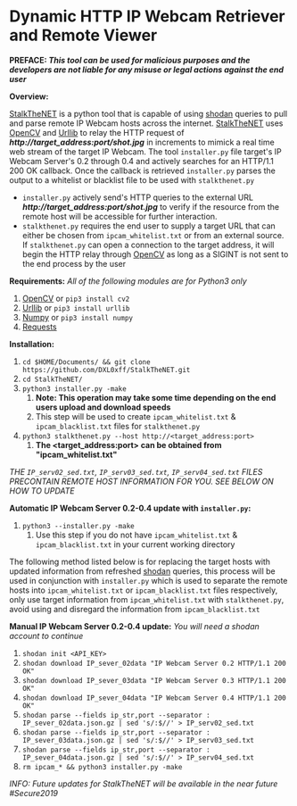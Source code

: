 # Dynamic HTTP IP Webcam Retriever and Remote Viewer

**PREFACE: _This tool can be used for malicious purposes and the developers are not liable for any misuse or legal actions against the end user_**

**Overview:**

[StalkTheNET](https://github.com/DXL0xff/StalkTheNET/blob/master/stalkthenet.py) is a python tool that is capable of using [shodan](shodan.io) queries to pull and parse remote IP Webcam hosts across the internet. [StalkTheNET](https://github.com/DXL0xff/StalkTheNET/blob/master/stalkthenet.py) uses [OpenCV](https://opencv.org/) and [Urllib](https://docs.python.org/3/library/urllib.html) to relay the HTTP request of **_http://target_address:port/shot.jpg_** in increments to mimick a real time web stream of the target IP Webcam. The tool `installer.py` file target's IP Webcam Server's 0.2 through 0.4 and actively searches for an HTTP/1.1 200 OK callback. Once the callback is retrieved `installer.py` parses the output to a whitelist or blacklist file to be used with `stalkthenet.py`

- `installer.py` actively send's HTTP queries to the external URL **_http://target_address:port/shot.jpg_** to verify if the resource from the remote host will be accessible for further interaction.
- `stalkthenet.py` requires the end user to supply a target URL that can either be chosen from `ipcam_whitelist.txt` or from an external source. If `stalkthenet.py` can open a connection to the target address, it will begin the HTTP relay through [OpenCV](https://opencv.org/) as long as a SIGINT is not sent to the end process by the user

**Requirements:**
_All of the following modules are for Python3 only_
1. [OpenCV](https://opencv.org/) or `pip3 install cv2`
1. [Urllib](https://docs.python.org/3/library/urllib.html) or `pip3 install urllib` 
1. [Numpy](http://www.numpy.org/) or `pip3 install numpy`
1. [Requests](http://docs.python-requests.org/en/master/)

**Installation:**
1. `cd $HOME/Documents/ && git clone https://github.com/DXL0xff/StalkTheNET.git`
1. `cd StalkTheNET/`
1. `python3 installer.py -make` 
   1. **Note: This operation may take some time depending on the end users upload and download speeds**
   1. This step will be used to create `ipcam_whitelist.txt` & `ipcam_blacklist.txt` files for `stalkthenet.py`
1. `python3 stalkthenet.py --host http://<target_address:port>` 
   1. **The <target_address:port> can be obtained from "ipcam_whitelist.txt"**

_THE `IP_serv02_sed.txt`, `IP_serv03_sed.txt`, `IP_serv04_sed.txt` FILES PRECONTAIN REMOTE HOST INFORMATION FOR YOU. SEE BELOW ON HOW TO UPDATE_

**Automatic IP Webcam Server 0.2-0.4 update with `installer.py`:**
1. `python3 --installer.py -make`
   1. Use this step if you do not have `ipcam_whitelist.txt` & `ipcam_blacklist.txt` in your current working directory
   
The following method listed below is for replacing the target hosts with updated information from refreshed [shodan](shodan.io) queries, this process will be used in conjunction with `installer.py` which is used to separate the remote hosts into `ipcam_whitelist.txt` or `ipcam_blacklist.txt` files respectively, only use target information from `ipcam_whitelist.txt` with `stalkthenet.py`, avoid using and disregard the information from `ipcam_blacklist.txt`

**Manual IP Webcam Server 0.2-0.4 update:**
_You will need a shodan account to continue_
1. `shodan init <API_KEY>`
1. `shodan download IP_sever_02data "IP Webcam Server 0.2 HTTP/1.1 200 OK"`
1. `shodan download IP_sever_03data "IP Webcam Server 0.3 HTTP/1.1 200 OK"`
1. `shodan download IP_sever_04data "IP Webcam Server 0.4 HTTP/1.1 200 OK"`
1. `shodan parse --fields ip_str,port --separator : IP_sever_02data.json.gz | sed 's/:$//' > IP_serv02_sed.txt`
1. `shodan parse --fields ip_str,port --separator : IP_sever_03data.json.gz | sed 's/:$//' > IP_serv03_sed.txt`
1. `shodan parse --fields ip_str,port --separator : IP_sever_04data.json.gz | sed 's/:$//' > IP_serv04_sed.txt`
1. `rm ipcam_* && python3 installer.py -make`

_INFO: Future updates for StalkTheNET will be available in the near future #Secure2019_
